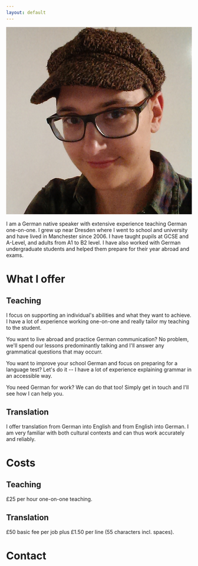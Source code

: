 ```yaml
---
layout: default
---
```

<img class="profile-picture" src="profile-picture.jpg">

I am a German native speaker with extensive experience teaching German one-on-one.
I grew up near Dresden where I went to school and university and have lived in Manchester since 2006.
I have taught pupils at GCSE and A-Level, and adults from A1 to B2 level. I have also worked with German undergraduate students and helped them prepare for their year abroad and exams.

# What I offer

## Teaching
I focus on supporting an individual's abilities and what they want to achieve. I have a lot of experience working one-on-one and really tailor my teaching to the student.

You want to live abroad and practice German communication? No problem, we'll spend our lessons predominantly talking and I'll answer any grammatical questions that may occurr.

You want to improve your school German and focus on preparing for a language test? Let's do it -- I have a lot of experience explaining grammar in an accessible way.

You need German for work? We can do that too! Simply get in touch and I'll see how I can help you.

## Translation
I offer translation from German into English and from English into German. I am very familiar with both cultural contexts and can thus work accurately and reliably.

# Costs

## Teaching
£25 per hour one-on-one teaching.

## Translation
£50 basic fee per job plus £1.50 per line (55 characters incl. spaces).

# Contact
